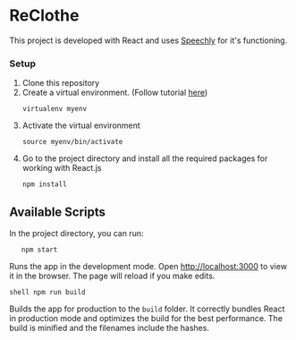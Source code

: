 # ReClothe

This project is developed with React and uses [Speechly](https://api.speechly.com/dashboard/#/app/a3d40343-ab1e-49ef-ba2d-d3b0e9fae78c/configure) for it's functioning.

### Setup

1. Clone this repository
2. Create a virtual environment. (Follow tutorial [here](https://docs.python-guide.org/dev/virtualenvs/#lower-level-virtualenv))
    ```shell
    virtualenv myenv
    ```
3. Activate the virtual environment
    ```shell
    source myenv/bin/activate
    ```
4. Go to the project directory and install all the required packages for working with React.js
   ```shell
   npm install
   ```   
   
## Available Scripts

In the project directory, you can run:

```shell
   npm start
   ```   
Runs the app in the development mode.
Open [http://localhost:3000](http://localhost:3000) to view it in the browser.
The page will reload if you make edits.

`shell
    npm run build
`

Builds the app for production to the `build` folder.
It correctly bundles React in production mode and optimizes the build for the best performance.
The build is minified and the filenames include the hashes.
